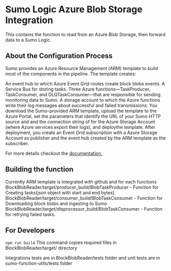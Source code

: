 # Sumo Logic Azure Blob Storage Integration
This contains the function to read from an Azure Blob Storage, then forward data to a Sumo Logic.

## About the Configuration Process
Sumo provides an Azure Resource Management (ARM) template to build most of the components in the pipeline. The template creates:

An event hub to which Azure Event Grid routes create block blobs events.
A Service Bus for storing tasks.
Three Azure functions—TaskProducer, TaskConsumer, and DLQTaskConsumer—that are responsible for sending monitoring data to Sumo.
A storage account to which the Azure functions write their log messages about successful and failed transmissions.
You download the Sumo-provided ARM template, upload the template to the Azure Portal, set the parameters that identify the URL of your Sumo HTTP source and and the connection string of for the Azure Storage Account (where Azure services export their logs), and deploythe template. After deployment, you create an Event Grid subscription with a Azure Storage Account as publisher and the event hub created by the ARM template as the subscriber.

For more details checkout the [documentation.](https://help.sumologic.com/Send-Data/Collect-from-Other-Data-Sources/Azure_Blob_Storage/Collect_Logs_from_Azure_Blob_Storage)


## Building the function
Currently ARM template is integrated with github and for each functions
BlockBlobReader/target/producer_build/BlobTaskProducer - Function for Creating tasks(json object with start and end bytes).
BlockBlobReader/target/consumer_build/BlobTaskConsumer - Function for Downloading block blobs and ingesting to Sumo
BlockBlobReader/target/dlqprocessor_build/BlobTaskConsumer -  Function for retrying failed tasks.

## For Developers
`npm run build`
This command copies required files in BlockBlobReader/target/ directory

Integrations tests are in BlockBlobReader/tests folder and unit tests are in sumo-function-utils/tests folder
